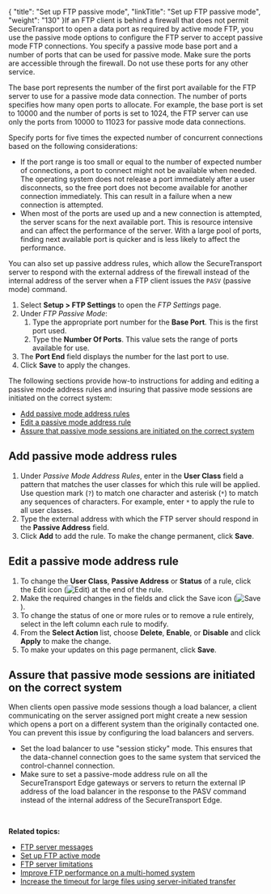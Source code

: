 {
    "title": "Set up FTP passive mode",
    "linkTitle": "Set up FTP passive mode",
    "weight": "130"
}If an FTP client is behind a firewall that does not permit <span class="mc-variable axway_variables.Component_Short_Name variable">SecureTransport</span> to open a data port as required by active mode FTP, you use the passive mode options to configure the FTP server to accept passive mode FTP connections. You specify a passive mode base port and a number of ports that can be used for passive mode. Make sure the ports are accessible through the firewall. Do not use these ports for any other service.

The base port represents the number of the first port available for the FTP server to use for a passive mode data connection. The number of ports specifies how many open ports to allocate. For example, the base port is set to 10000 and the number of ports is set to 1024, the FTP server can use only the ports from 10000 to 11023 for passive mode data connections.

Specify ports for five times the expected number of concurrent connections based on the following considerations:

-   If the port range is too small or equal to the number of expected number of connections, a port to connect might not be available when needed. The operating system does not release a port immediately after a user disconnects, so the free port does not become available for another connection immediately. This can result in a failure when a new connection is attempted.
-   When most of the ports are used up and a new connection is attempted, the server scans for the next available port. This is resource intensive and can affect the performance of the server. With a large pool of ports, finding next available port is quicker and is less likely to affect the performance.

You can also set up passive address rules, which allow the <span class="mc-variable axway_variables.Component_Short_Name variable">SecureTransport</span> server to respond with the external address of the firewall instead of the internal address of the server when a FTP client issues the `PASV` (passive mode) command.

1.  Select **Setup > FTP Settings** to open the *FTP Settings* page.
2.  Under *FTP Passive Mode*:  
    1.  Type the appropriate port number for the **Base Port**. This is the first port used.
    2.  Type the **Number Of Ports**. This value sets the range of ports available for use.
3.  The **Port End** field displays the number for the last port to use.
4.  Click **Save** to apply the changes.

The following sections provide how-to instructions for adding and editing a passive mode address rules and insuring that passive mode sessions are initiated on the correct system:

-   <a href="#Add" class="MCXref xref">Add passive mode address rules</a>
-   <a href="#Edit" class="MCXref xref">Edit a passive mode address rule</a>
-   <a href="#Assure" class="MCXref xref">Assure that passive mode sessions are initiated on the correct system</a>

<span id="Add"></span>

## Add passive mode address rules

1.  Under *Passive Mode Address Rules*, enter in the **User Class** field a pattern that matches the user classes for which this rule will be applied. Use question mark (`?`) to match one character and asterisk (`*`) to match any sequences of characters. For example, enter `*` to apply the rule to all user classes.
2.  Type the external address with which the FTP server should respond in the **Passive Address** field.
3.  Click **Add** to add the rule. To make the change permanent, click **Save**.

<span id="Edit"></span>

## Edit a passive mode address rule

1.  To change the **User Class**, **Passive Address** or **Status** of a rule, click the Edit icon (![Edit](/Images/SecureTransport/EditIcon_12x13.png)) at the end of the rule.
2.  Make the required changes in the fields and click the Save icon (![Save](/Images/SecureTransport/SaveIcon_13x13.png)).
3.  To change the status of one or more rules or to remove a rule entirely, select in the left column each rule to modify.
4.  From the **Select Action** list, choose **Delete**, **Enable**, or **Disable** and click **Apply** to make the change.
5.  To make your updates on this page permanent, click **Save**.

<span id="Assure"></span>

## Assure that passive mode sessions are initiated on the correct system

When clients open passive mode sessions though a load balancer, a client communicating on the server assigned port might create a new session which opens a port on a different system than the originally contacted one. You can prevent this issue by configuring the load balancers and servers.

-   Set the load balancer to use "session sticky" mode. This ensures that the data-channel connection goes to the same system that serviced the control-channel connection.
-   Make sure to set a passive-mode address rule on all the <span class="mc-variable axway_variables.Component_Short_Name variable">SecureTransport</span> Edge gateways or servers to return the external IP address of the load balancer in the response to the PASV command instead of the internal address of the <span class="mc-variable axway_variables.Component_Short_Name variable">SecureTransport</span> Edge.

 

**Related topics:**

-   <a href="../t_st_ftpservermessages" class="MCXref xref">FTP server messages</a>
-   <a href="../t_st_ftpactivemode" class="MCXref xref">Set up FTP active mode</a>
-   <a href="../r_st_ftpserverlimitations" class="MCXref xref">FTP server limitations</a>
-   <a href="../t_st_improveftpperformance" class="MCXref xref">Improve FTP performance on a multi-homed system</a>
-   <a href="../t_st_increaseftptimeout" class="MCXref xref">Increase the timeout for large files using server-initiated transfer</a>
